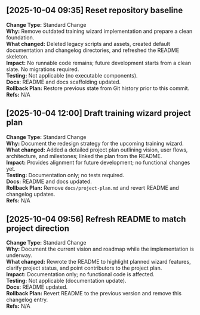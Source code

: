 ## [2025-10-04 09:35] Reset repository baseline
**Change Type:** Standard Change  
**Why:** Remove outdated training wizard implementation and prepare a clean foundation.  
**What changed:** Deleted legacy scripts and assets, created default documentation and changelog directories, and refreshed the README skeleton.  
**Impact:** No runnable code remains; future development starts from a clean slate. No migrations required.  
**Testing:** Not applicable (no executable components).  
**Docs:** README and docs scaffolding updated.  
**Rollback Plan:** Restore previous state from Git history prior to this commit.  
**Refs:** N/A

## [2025-10-04 12:00] Draft training wizard project plan
**Change Type:** Standard Change  
**Why:** Document the redesign strategy for the upcoming training wizard.  
**What changed:** Added a detailed project plan outlining vision, user flows, architecture, and milestones; linked the plan from the README.  
**Impact:** Provides alignment for future development; no functional changes yet.  
**Testing:** Documentation only; no tests required.  
**Docs:** README and docs updated.  
**Rollback Plan:** Remove `docs/project-plan.md` and revert README and changelog updates.  
**Refs:** N/A

## [2025-10-04 09:56] Refresh README to match project direction
**Change Type:** Standard Change  
**Why:** Document the current vision and roadmap while the implementation is underway.  
**What changed:** Rewrote the README to highlight planned wizard features, clarify project status, and point contributors to the project plan.  
**Impact:** Documentation only; no functional code is affected.  
**Testing:** Not applicable (documentation update).  
**Docs:** README updated.  
**Rollback Plan:** Revert README to the previous version and remove this changelog entry.  
**Refs:** N/A
